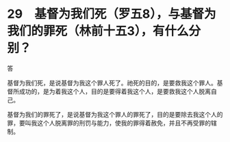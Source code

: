 # 29　基督为我们死（罗五8），与基督为我们的罪死（林前十五3），有什么分别？


答

基督为我们死，是说基督为我这个罪人死了。祂死的目的，是要救我这个罪人。基督所成功的，是为着我这个人，目的是要得着我这个人，是要救我这个人脱离自己。

基督为我们的罪死了，是说基督为我这个罪人的罪死了，目的是要除去我这个人的罪，要叫我这个人脱离罪的刑罚与能力，使我的罪得着赦免，并且不再受罪的辖制。
